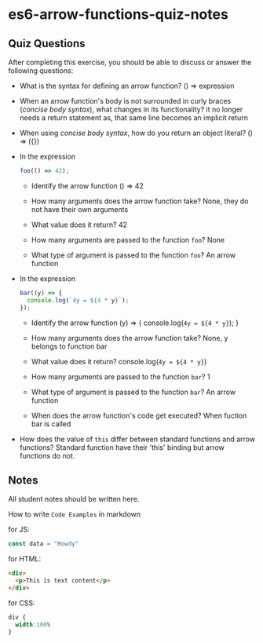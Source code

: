 # es6-arrow-functions-quiz-notes

## Quiz Questions

After completing this exercise, you should be able to discuss or answer the following questions:

- What is the syntax for defining an arrow function?
() => expression

- When an arrow function's body is not surrounded in curly braces (_concise body syntax_), what changes in its functionality?
it no longer needs a return statement as, that same line becomes an implicit return

- When using _concise body syntax_, how do you return an object literal?
() => ({})

- In the expression
    ```js
    foo(() => 42);
    ```
  - Identify the arrow function
() => 42

  - How many arguments does the arrow function take?
None, they do not have their own arguments

  - What value does it return?
42

  - How many arguments are passed to the function `foo`?
None

  - What type of argument is passed to the function `foo`?
An arrow function

- In the expression
    ```js
    bar((y) => {
      console.log(`4y = ${4 * y}`);
    });
    ```
    - Identify the arrow function
(y) => {
   console.log(`4y = ${4 * y}`);
   }

    - How many arguments does the arrow function take?
    None, y belongs to function bar

    - What value does it return?
    console.log(`4y = ${4 * y}`)

    - How many arguments are passed to the function `bar`?
    1

    - What type of argument is passed to the function `bar`?
    An arrow function

    - When does the arrow function's code get executed?
    When fuction bar is called

- How does the value of `this` differ between standard functions and arrow functions?
Standard function have their 'this' binding but arrow functions do not.


## Notes

All student notes should be written here.


How to write `Code Examples` in markdown

for JS:
```javascript
const data = "Howdy"
```

for HTML:
```html
<div>
  <p>This is text content</p>
</div>
```

for CSS:
```css
div {
  width:100%
}
```
